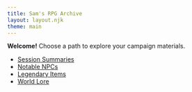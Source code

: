 ```yaml
---
title: Sam's RPG Archive
layout: layout.njk
theme: main
---
```


<div class="callout">
  <strong>Welcome!</strong> Choose a path to explore your campaign materials.
</div>

<ul>
  <li><a href="/sessions/">Session Summaries</a></li>
  <li><a href="/npcs/">Notable NPCs</a></li>
  <li><a href="/items/">Legendary Items</a></li>
  <li><a href="/lore/">World Lore</a></li>
</ul>
